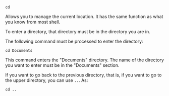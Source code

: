 ``cd``

Allows you to manage the current location. It has the same function as what you know from most shell.

To enter a directory, that directory must be in the directory you are in.

The following command must be processed to enter the directory:
```
cd Documents
```
This command enters the "Documents" directory. The name of the directory you want to enter must be in the "Documents" section.

If you want to go back to the previous directory, that is, if you want to go to the upper directory, you can use ``..``. As:
```
cd ..
```

